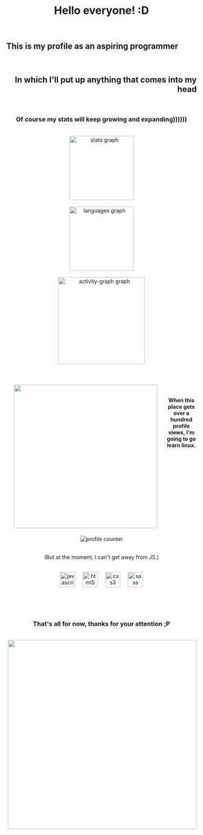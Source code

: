 <h1 align="center">Hello everyone! :D</h1>
<br>

<h2 align="left">This is my profile as an aspiring programmer</h2>
<br>

<h2 align="right">In which I'll put up anything that comes into my head</h2>
<br>

<h3 align="center">Of course my stats will keep growing and expanding))))))</h3>
<br>

<div align="center">
  <img src="https://github-readme-stats.vercel.app/api?username=Biba4444&hide_title=true&hide_rank=false&show_icons=true&include_all_commits=true&count_private=true&disable_animations=false&theme=chartreuse-dark&locale=en&hide_border=false&order=1" height="170" alt="stats graph" /> 
  <br><br>
  <img src="https://github-readme-stats.vercel.app/api/top-langs?username=Biba4444&locale=en&hide_title=false&layout=compact&card_width=320&langs_count=10&theme=chartreuse-dark&hide_border=false&order=2" height="170" alt="languages graph" /> 
  <br><br>
  <img src="https://github-readme-activity-graph.vercel.app/graph?username=Biba4444&radius=16&theme=chartreuse-dark&area=true&order=5&hide_title=true" height="230" alt="activity-graph graph"  />
</div>
<br><br>

<img align="left" height="380" src="https://i.giphy.com/media/v1.Y2lkPTc5MGI3NjExMGZiZnp3OHV0dGF4cTU3cmVobHMxbDRmeXp6MW9nbWdqaWh0aGloZyZlcD12MV9pbnRlcm5hbF9naWZfYnlfaWQmY3Q9Zw/l3ZrVw8NkxIly/giphy.gif" style="padding: 20" />
<br><br>

<h4 align="center">When this place gets over a hundred profile views, I'm going to go learn linux.</h4>
<br>

<div align="center">
  <img src="https://profile-counter.glitch.me/Biba4444/count.svg?" alt="profile counter" />
</div>
<br>

<p align="center">(But at the moment, I can't get away from JS.)</p>
<br>

<div align="center">
  <img src="https://cdn.jsdelivr.net/gh/devicons/devicon/icons/javascript/javascript-original.svg" height="40" alt="javascript logo"  />
  <img width="12" />
  <img src="https://cdn.jsdelivr.net/gh/devicons/devicon/icons/html5/html5-original.svg" height="40" alt="html5 logo"  />
  <img width="12" />
  <img src="https://cdn.jsdelivr.net/gh/devicons/devicon/icons/css3/css3-original.svg" height="40" alt="css3 logo"  />
  <img width="12" />
  <img src="https://cdn.jsdelivr.net/gh/devicons/devicon/icons/sass/sass-original.svg" height="40" alt="sass logo"  />
</div>
<br>
<br>

<div align="center">
<h3 align="center" style="margin-top: 50">That's all for now, thanks for your attention ;P</h3>
</div>
<br>
<img align="right" height="500" width="500" src="https://i.giphy.com/media/v1.Y2lkPTc5MGI3NjExaWVqNXFyYW8xYjF4aGo5OWtqMjMwN2RhbmxqdXFxcTM4M3FwNjl0dSZlcD12MV9pbnRlcm5hbF9naWZfYnlfaWQmY3Q9Zw/HRlqQv8KiAlgc/giphy.gif" />
